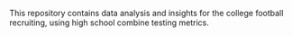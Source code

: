 This repository contains data analysis and insights for the college football recruiting, using high school combine testing metrics.
